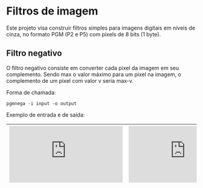# Filtros de imagem

Este projeto visa construir filtros simples para imagens digitais em níveis de cinza, no formato PGM (P2 e P5) com pixels de 8 bits (1 byte).

## Filtro negativo

O filtro negativo consiste em converter cada pixel da imagem em seu complemento. Sendo max o valor máximo para um pixel na imagem, o complemento de um pixel com valor v seria max-v.

Forma de chamada:
```
pgmnega -i input -o output
```

Exemplo de entrada e de saída:

| ![Image 1](https://wiki.inf.ufpr.br/maziero/lib/exe/fetch.php?media=c:lena-original.png) | ![Image 2](https://wiki.inf.ufpr.br/maziero/lib/exe/fetch.php?media=c:lena-negative.png) |
|-------------------------|-------------------------|